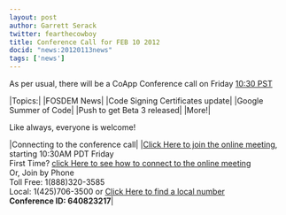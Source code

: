 ```yaml
---
layout: post
author: Garrett Serack 
twitter: fearthecowboy
title: Conference Call for FEB 10 2012
docid: "news:20120113news"
tags: ['news']
---
```

As per usual, there will be a CoApp Conference call on Friday [10:30 PST](http://www.timeanddate.com/worldclock/fixedtime.html?msg=CoApp+Conference+Call&iso=20120210T1030&p1=234&ah=1)

|Topics:|
|FOSDEM News|
|Code Signing Certificates update|
|Google Summer of Code|
|Push to get Beta 3 released|
|More!|

Like always, everyone is welcome!

|Connecting to the conference call|
|[Click Here to join the online meeting](https://join.microsoft.com/meet/garretts/HZ96LF57), starting 10:30AM PDT Friday<br/>First Time? [click Here to see how to connect to the online meeting](http://r.office.microsoft.com/r/rlidOC10?clid=1033&p1=4&p2=1041&pc=oc&ver=4&subver=0&bld=7185&bldver=0)<br/>Or, Join by Phone<br/>Toll Free: 1(888)320-3585<br/>Local: 1(425)706-3500 or [Click Here to find a local number](https://join.microsoft.com/dialin)<br/>**Conference ID: 640823217**|